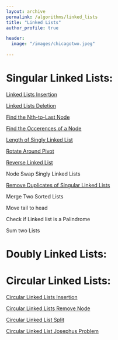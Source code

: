 ```yaml
---
layout: archive
permalink: /algorithms/linked_lists
title: "Linked Lists"
author_profile: true

header:
  image: "/images/chicagotwo.jpeg"
  
---
```


# Singular Linked Lists:


[Linked Lists Insertion](https://devintheengineer.com/algorithms/linked_lists/linked_list_insertion)


[Linked Lists Deletion](https://devintheengineer.com/algorithms/linked_lists/linked_list_deletion)


[Find the Nth-to-Last Node](https://devintheengineer.com/algorithms/linked_lists/linked_list_nth)


[Find the Occerences of a Node](https://devintheengineer.com/algorithms/linked_lists/occurences)

[Length of Singly Linked List](https://devintheengineer.com/algorithms/linked_lists/length)

[Rotate Around Pivot](https://devintheengineer.com/algorithms/linked_lists/rotate)


[Reverse Linked List](https://devintheengineer.com/algorithms/linked_lists/reverse)


Node Swap Singly Linked Lists

[Remove Duplicates of Singular Linked Lists](https://devintheengineer.com/algorithms/linked_lists/duplicates)

Merge Two Sorted Lists

Move tail to head

Check if Linked list is a Palindrome

Sum two Lists

# Doubly Linked Lists:


# Circular Linked Lists:

[Circular Linked Lists Insertion](https://devintheengineer.com/algorithms/linked_lists/circular_linked_list_insertion)

[Circular Linked Lists Remove Node](https://devintheengineer.com/algorithms/linked_lists/circular_remove)

[Circular Linked List Split](https://devintheengineer.com/algorithms/linked_lists/linked_split)

[Circular Linked List Josephus Problem](https://devintheengineer.com/algorithms/linked_lists/circular_jos)


